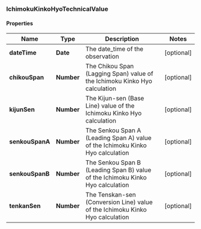 ### IchimokuKinkoHyoTechnicalValue

#### Properties
Name | Type | Description | Notes
------------ | ------------- | ------------- | -------------
**dateTime** | **Date** | The date_time of the observation | [optional] 
**chikouSpan** | **Number** | The Chikou Span (Lagging Span) value of the Ichimoku Kinko Hyo calculation | [optional] 
**kijunSen** | **Number** | The Kijun-sen (Base Line) value of the Ichimoku Kinko Hyo calculation | [optional] 
**senkouSpanA** | **Number** | The Senkou Span A (Leading Span A) value of the Ichimoku Kinko Hyo calculation | [optional] 
**senkouSpanB** | **Number** | The Senkou Span B (Leading Span B) value of the Ichimoku Kinko Hyo calculation | [optional] 
**tenkanSen** | **Number** | The Tenskan-sen (Conversion Line) value of the Ichimoku Kinko Hyo calculation | [optional] 



